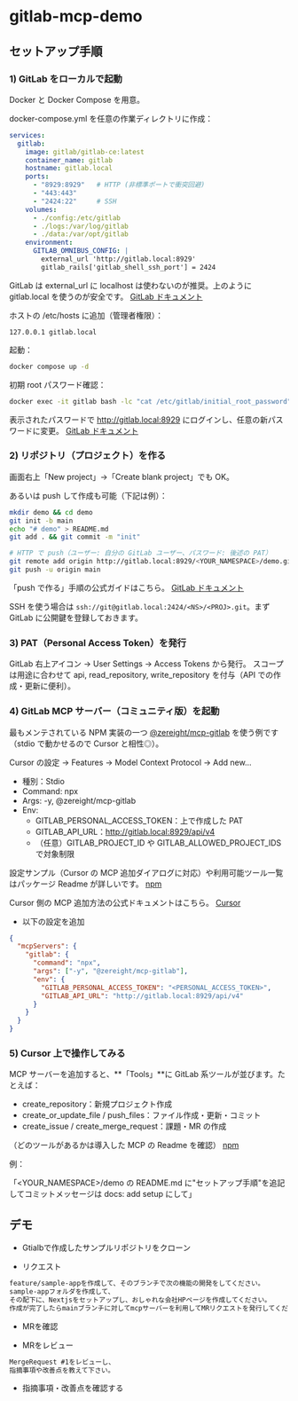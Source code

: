 # gitlab-mcp-demo

## セットアップ手順

### 1) GitLab をローカルで起動

Docker と Docker Compose を用意。

docker-compose.yml を任意の作業ディレクトリに作成：

```yaml
services:
  gitlab:
    image: gitlab/gitlab-ce:latest
    container_name: gitlab
    hostname: gitlab.local
    ports:
      - "8929:8929"   # HTTP (非標準ポートで衝突回避)
      - "443:443"
      - "2424:22"     # SSH
    volumes:
      - ./config:/etc/gitlab
      - ./logs:/var/log/gitlab
      - ./data:/var/opt/gitlab
    environment:
      GITLAB_OMNIBUS_CONFIG: |
        external_url 'http://gitlab.local:8929'
        gitlab_rails['gitlab_shell_ssh_port'] = 2424
```

GitLab は external_url に localhost は使わないのが推奨。上のように gitlab.local を使うのが安全です。 
[GitLab ドキュメント](https://docs.gitlab.com/omnibus/settings/configuration.html#configuring-the-external-url)

ホストの /etc/hosts に追加（管理者権限）：

```
127.0.0.1 gitlab.local
```

起動：

```bash
docker compose up -d
```

初期 root パスワード確認：

```bash
docker exec -it gitlab bash -lc "cat /etc/gitlab/initial_root_password"
```

表示されたパスワードで http://gitlab.local:8929 にログインし、任意の新パスワードに変更。 
[GitLab ドキュメント](https://docs.gitlab.com/ee/security/reset_user_password.html)

### 2) リポジトリ（プロジェクト）を作る

画面右上「New project」→「Create blank project」でも OK。

あるいは push して作成も可能（下記は例）：

```bash
mkdir demo && cd demo
git init -b main
echo "# demo" > README.md
git add . && git commit -m "init"

# HTTP で push（ユーザー: 自分の GitLab ユーザー、パスワード: 後述の PAT）
git remote add origin http://gitlab.local:8929/<YOUR_NAMESPACE>/demo.git
git push -u origin main
```

「push で作る」手順の公式ガイドはこちら。 
[GitLab ドキュメント](https://docs.gitlab.com/ee/gitlab-basics/create-project.html#push-to-create-a-new-project)

SSH を使う場合は `ssh://git@gitlab.local:2424/<NS>/<PROJ>.git`。まず GitLab に公開鍵を登録しておきます。

### 3) PAT（Personal Access Token）を発行

GitLab 右上アイコン → User Settings → Access Tokens から発行。
スコープは用途に合わせて api, read_repository, write_repository を付与（API での作成・更新に便利）。

### 4) GitLab MCP サーバー（コミュニティ版）を起動

最もメンテされている NPM 実装の一つ [@zereight/mcp-gitlab](https://www.npmjs.com/package/@zereight/mcp-gitlab) を使う例です（stdio で動かせるので Cursor と相性◎）。

Cursor の設定 → Features → Model Context Protocol → Add new…

- 種別：Stdio
- Command: npx
- Args: -y, @zereight/mcp-gitlab
- Env:
  - GITLAB_PERSONAL_ACCESS_TOKEN：上で作成した PAT
  - GITLAB_API_URL：http://gitlab.local:8929/api/v4
  - （任意）GITLAB_PROJECT_ID や GITLAB_ALLOWED_PROJECT_IDS で対象制限

設定サンプル（Cursor の MCP 追加ダイアログに対応）や利用可能ツール一覧はパッケージ Readme が詳しいです。
[npm](https://www.npmjs.com/package/@zereight/mcp-gitlab)

Cursor 側の MCP 追加方法の公式ドキュメントはこちら。
[Cursor](https://docs.cursor.com/context/mcp)

- 以下の設定を追加

```json
{
  "mcpServers": {
    "gitlab": {
      "command": "npx",
      "args": ["-y", "@zereight/mcp-gitlab"],
      "env": {
        "GITLAB_PERSONAL_ACCESS_TOKEN": "<PERSONAL_ACCESS_TOKEN>",
        "GITLAB_API_URL": "http://gitlab.local:8929/api/v4"
      }
    }
  }
}

```

### 5) Cursor 上で操作してみる

MCP サーバーを追加すると、**「Tools」**に GitLab 系ツールが並びます。たとえば：

- create_repository：新規プロジェクト作成
- create_or_update_file / push_files：ファイル作成・更新・コミット
- create_issue / create_merge_request：課題・MR の作成

（どのツールがあるかは導入した MCP の Readme を確認） 
[npm](https://www.npmjs.com/package/@zereight/mcp-gitlab)

例：

「<YOUR_NAMESPACE>/demo の README.md に"セットアップ手順"を追記してコミットメッセージは docs: add setup にして」

## デモ

- Gtialbで作成したサンプルリポジトリをクローン

- リクエスト

```txt
feature/sample-appを作成して、そのブランチで次の機能の開発をしてください。
sample-appフォルダを作成して、
その配下に、Nextjsをセットアップし、おしゃれな会社HPページを作成してください。
作成が完了したらmainブランチに対してmcpサーバーを利用してMRリクエストを発行してください。
```

- MRを確認

- MRをレビュー

```txt
MergeRequest #1をレビューし、
指摘事項や改善点を教えて下さい。
```

- 指摘事項・改善点を確認する
